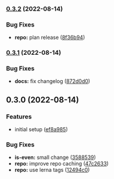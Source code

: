 

### [0.3.2](https://github.com/tuan231195/monorepo-template/compare/even-server@0.3.1...even-server@0.3.2) (2022-08-14)


### Bug Fixes

* **repo:** plan release ([8f36b94](https://github.com/tuan231195/monorepo-template/commit/8f36b9451c047e0770e68013ee054921608b78df))

### [0.3.1](https://github.com/tuan231195/monorepo-template/compare/even-server@0.3.0...even-server@0.3.1) (2022-08-14)


### Bug Fixes

* **docs:** fix changelog ([872d0d0](https://github.com/tuan231195/monorepo-template/commit/872d0d01e09a63391db09046dcdd323163d00e3e))

## 0.3.0 (2022-08-14)


### Features

* initial setup ([ef8a985](https://github.com/tuan231195/monorepo-template/commit/ef8a98584c0b3ee00e3a8d07bf441382374ba38c))


### Bug Fixes

* **is-even:** small change ([3588539](https://github.com/tuan231195/monorepo-template/commit/3588539641ede3660a22fd535f26e17f0e70df6c))
* **repo:** improve repo caching ([47c2633](https://github.com/tuan231195/monorepo-template/commit/47c26337a3d262312b311a3052043c75f7e88d6b))
* **repo:** use lerna tags ([12494c0](https://github.com/tuan231195/monorepo-template/commit/12494c0cfb6057b97d23f66bd247a292385a49ca))
